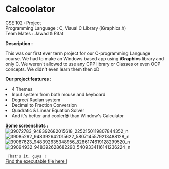 <h1> Calcoolator </h1>

<p> 
    CSE 102 : Project <br>
    Programming Language : C, Visual C Library (iGraphics.h) <br>
    Team Mates : Jawad & Rifat <br>
</p>

<b> Description : </b>
<p>
    This was our first ever term project for our C-programming Language course. We had to make an Windows based app using <b>iGraphics</b> library and only C. We weren't allowed to use any CPP library or Classes or even OOP concepts. We didn't even learn them then xD
</p>

<b> Our project features : </b>
<p>
    <li> 4 Themes </li>
    <li> Input system from both mouse and keyboard </li>
    <li> Degree/ Radian system </li>
    <li> Decimal to Fraction Conversion </li>
    <li> Quadratic & Linear Equation Solver </li>
    <li> And it's better and cooler😎 than Window's Calculator </li>
</p>

<b> Some screenshots : </b>
<br>
![39072783_948392682015618_2252150119807844352_n](https://user-images.githubusercontent.com/47297916/62932074-471ec180-bde1-11e9-975c-52a6a19b1699.jpg)
<br>
![39085292_948392642015622_5807145579213488128_n](https://user-images.githubusercontent.com/47297916/62932077-47b75800-bde1-11e9-9aa8-aef0316e178c.jpg)
<br>
![39087623_948392635348956_8286174619128299520_n](https://user-images.githubusercontent.com/47297916/62932079-47b75800-bde1-11e9-8536-5c53d048253c.jpg)
<br>
![39094932_948392628682290_5409334116141236224_n](https://user-images.githubusercontent.com/47297916/62932081-47b75800-bde1-11e9-9b20-587cd099d1c0.jpg)
<br>

<code> That's it, guys !</code> <br>
<a href="https://bit.do/calcoolator"> Find the executable file here ! </a>
